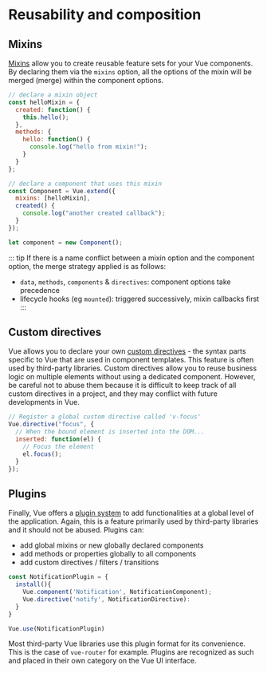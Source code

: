 # Reusability and composition

## Mixins

[Mixins](https://vuejs.org/v2/guide/mixins.html) allow you to create reusable feature sets for your Vue components. By declaring them via the `mixins` option, all the options of the mixin will be merged (merge) within the component options.

```js
// declare a mixin object
const helloMixin = {
  created: function() {
    this.hello();
  },
  methods: {
    hello: function() {
      console.log("hello from mixin!");
    }
  }
};

// declare a component that uses this mixin
const Component = Vue.extend({
  mixins: [helloMixin],
  created() {
    console.log("another created callback");
  }
});

let component = new Component();
```

::: tip
If there is a name conflict between a mixin option and the component option, the merge strategy applied is as follows:

- `data`, `methods`, `components` & `directives`: component options take precedence
- lifecycle hooks (eg `mounted`): triggered successively, mixin callbacks first
  :::

## Custom directives

Vue allows you to declare your own [custom directives](https://vuejs.org/v2/guide/custom-directive.html) - the syntax parts specific to Vue that are used in component templates. This feature is often used by third-party libraries. Custom directives allow you to reuse business logic on multiple elements without using a dedicated component. However, be careful not to abuse them because it is difficult to keep track of all custom directives in a project, and they may conflict with future developments in Vue.

```js
// Register a global custom directive called 'v-focus'
Vue.directive("focus", {
  // When the bound element is inserted into the DOM...
  inserted: function(el) {
    // Focus the element
    el.focus();
  }
});
```

## Plugins

Finally, Vue offers a [plugin system](https://vuejs.org/v2/guide/plugins.html) to add functionalities at a global level of the application. Again, this is a feature primarily used by third-party libraries and it should not be abused. Plugins can:

- add global mixins or new globally declared components
- add methods or properties globally to all components
- add custom directives / filters / transitions

```js
const NotificationPlugin = {
  install(){
    Vue.component('Notification', NotificationComponent);
    Vue.directive('notify', NotificationDirective):
  }
}

Vue.use(NotificationPlugin)
```

Most third-party Vue libraries use this plugin format for its convenience. This is the case of `vue-router` for example. Plugins are recognized as such and placed in their own category on the Vue UI interface.
